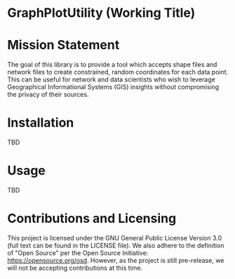 # GraphPlotUtility (Working Title)
# Mission Statement
The goal of this library is to provide a tool which accepts shape files and network files to create constrained, random coordinates for each data point. This can be useful for network and data scientists who wish to leverage Geographical Informational Systems (GIS) insights without compromising the privacy of their sources.
# Installation
TBD
# Usage
TBD
# Contributions and Licensing
This project is licensed under the GNU General Public License Version 3.0 (full text can be found in the LICENSE file). We also adhere to the definition of "Open Source" per the Open Source Initiative: https://opensource.org/osd. However, as the project is still pre-release, we will not be accepting contributions at this time.
